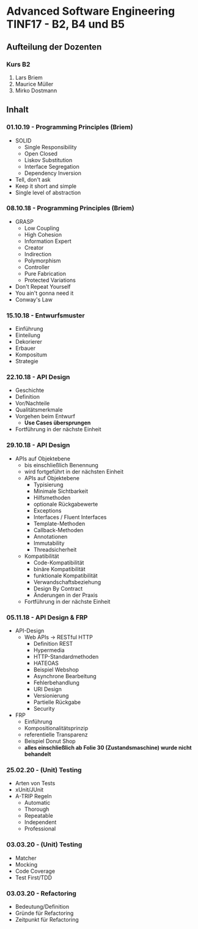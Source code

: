 # Advanced Software Engineering TINF17 - B2, B4 und B5
## Aufteilung der Dozenten
### Kurs B2
1. Lars Briem
1. Maurice Müller
1. Mirko Dostmann

## Inhalt
### 01.10.19 - Programming Principles (Briem)
* SOLID
  * Single Responsibility
  * Open Closed
  * Liskov Substitution
  * Interface Segregation
  * Dependency Inversion
* Tell, don't ask
* Keep it short and simple
* Single level of abstraction

### 08.10.18 - Programming Principles (Briem)
* GRASP
  * Low Coupling
  * High Cohesion
  * Information Expert
  * Creator
  * Indirection
  * Polymorphism
  * Controller
  * Pure Fabrication
  * Protected Variations
* Don't Repeat Yourself
* You ain't gonna need it
* Conway's Law

### 15.10.18 - Entwurfsmuster
* Einführung
* Einteilung
* Dekorierer
* Erbauer
* Kompositum
* Strategie

### 22.10.18 - API Design
* Geschichte
* Definition
* Vor/Nachteile
* Qualitätsmerkmale
* Vorgehen beim Entwurf
    * **Use Cases übersprungen**
* Fortführung in der nächste Einheit

### 29.10.18 - API Design

* APIs auf Objektebene
    * bis einschließlich Benennung
    * wird fortgeführt in der nächsten Einheit
    * APIs auf Objektebene
        * Typisierung
        * Minimale Sichtbarkeit
        * Hilfsmethoden
        * optionale Rückgabewerte
        * Exceptions 
        * Interfaces / Fluent Interfaces
        * Template-Methoden
        * Callback-Methoden
        * Annotationen
        * Immutability
        * Threadsicherheit
    * Kompatibilität
        * Code-Kompatibilität
        * binäre Kompatibilität
        * funktionale Kompatibilität
        * Verwandschaftsbeziehung
        * Design By Contract
        * Änderungen in der Praxis
    * Fortführung in der nächste Einheit

### 05.11.18 - API Design & FRP
* API-Design
    * Web APIs -> RESTful HTTP
        * Definition REST
        * Hypermedia
        * HTTP-Standardmethoden
        * HATEOAS
        * Beispiel Webshop
        * Asynchrone Bearbeitung
        * Fehlerbehandlung
        * URI Design
        * Versionierung
        * Partielle Rückgabe
        * Security
* FRP
    * Einführung
    * Kompositionalitätsprinzip
    * referentielle Transparenz
    * Beispiel Donut Shop
    * **alles einschließlich ab Folie 30 (Zustandsmaschine) wurde nicht behandelt**   

### 25.02.20 - (Unit) Testing
* Arten von Tests
* xUnit/JUnit
* A-TRIP Regeln
  * Automatic
  * Thorough
  * Repeatable
  * Independent
  * Professional

### 03.03.20 - (Unit) Testing
* Matcher
* Mocking
* Code Coverage
* Test First/TDD

### 03.03.20 - Refactoring
* Bedeutung/Definition
* Gründe für Refactoring
* Zeitpunkt für Refactoring
